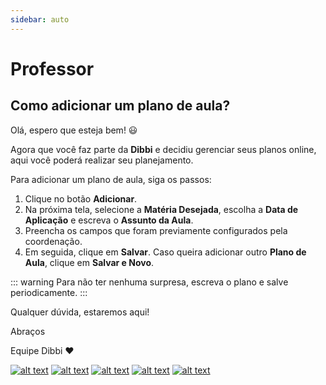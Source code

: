 ```yaml
---
sidebar: auto
---
```


# Professor

## Como adicionar um plano de aula?

Olá, espero que esteja bem! :smiley:

Agora que você faz parte da **Dibbi** e decidiu gerenciar seus planos online, aqui você poderá realizar seu planejamento.

Para adicionar um plano de aula, siga os passos:

1. Clique no botão **Adicionar**.
2. Na próxima tela, selecione a **Matéria Desejada**, escolha a **Data de Aplicação** e escreva o **Assunto da Aula**.
3. Preencha os campos que foram previamente configurados pela coordenação.
4. Em seguida, clique em **Salvar**. Caso queira adicionar outro **Plano de Aula**, clique em **Salvar e Novo**.

::: warning
Para não ter nenhuma surpresa, escreva o plano e salve periodicamente.
:::

Qualquer dúvida, estaremos aqui!

Abraços

Equipe Dibbi :heart:

[![alt text][1.1]][1] 
[![alt text][2.1]][2] 
[![alt text][3.1]][3]
[![alt text][4.1]][4]
[![alt text][5.1]][5]

[1.1]: https://orendevelopers.com.br/basedibbi/docsfacebook1.png (Siga nosso Instagram)   
[2.1]: https://orendevelopers.com.br/basedibbi/docsinsta.png (Curta nossa Fanpage) 
[3.1]: https://orendevelopers.com.br/basedibbi/websitedocs1.png (Acesse nosso site)  
[4.1]: https://orendevelopers.com.br/basedibbi/linkedindocs.png (Acompanhe nosso Linkedin)
[5.1]: https://orendevelopers.com.br/basedibbi/whatsappdocs.png (Fale pelo Whatsapp)

[1]: https://www.facebook.com/dibbi.plataforma
[2]: https://www.instagram.com/dibbi.plataforma/
[3]: https://dibbi.com.br/
[4]: https://www.linkedin.com/company/dibbi-plataforma
[5]: https://api.whatsapp.com/send?phone=5585991077098&text=Ol%C3%A1,%20estou%20vindo%20do%20site%20e%20gostaria%20de%20mais%20informa%C3%A7%C3%B5es%20sobre%20a%20Dibbi
